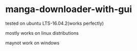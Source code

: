 # manga-downloader-with-gui

tested on ubuntu LTS-16.04.2(works perfectly)

mostly works on linux distributions

maynot work on windows
